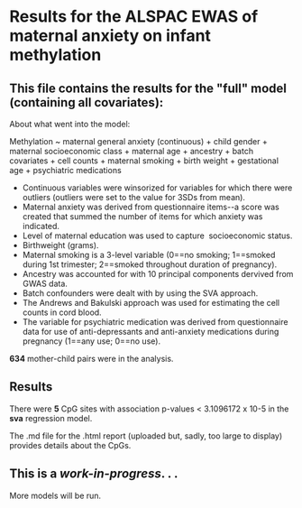 # Results for the ALSPAC EWAS of maternal anxiety on infant methylation

## This file contains the results for the "full" model (containing all covariates):
About what went into the model:

Methylation ~ maternal general anxiety (continuous) + child gender + maternal socioeconomic class + maternal age + ancestry + batch covariates + cell counts + maternal smoking + birth weight + gestational age + psychiatric medications 

* Continuous variables were winsorized for variables for which there were outliers (outliers were set to the value for 3SDs from mean).
* Maternal anxiety was derived from questionnaire items--a score was created that summed the number of items for which anxiety was indicated.
* Level of maternal education was used to capture  socioeconomic status.
* Birthweight (grams).
* Maternal smoking is a 3-level variable (0==no smoking; 1==smoked during 1st trimester; 2==smoked throughout duration of pregnancy).
* Ancestry was accounted for with 10 principal components dervived from GWAS data.
* Batch confounders were dealt with by using the SVA approach.
* The Andrews and Bakulski approach was used for estimating the cell counts in cord blood.
* The variable for psychiatric medication was derived from questionnaire data for use of anti-depressants and anti-anxiety medications during pregnancy (1==any use; 0==no use).

**634** mother-child pairs were in the analysis.

## Results
There were **5** CpG sites with association p-values < 3.1096172 x 10-5 in the **sva** regression model.

The .md file for the .html report (uploaded but, sadly, too large to display) provides details about the CpGs.

## This is a *work-in-progress*. . .
More models will be run.
